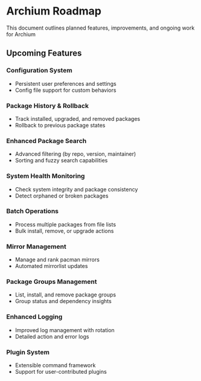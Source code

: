 # Archium Roadmap

This document outlines planned features, improvements, and ongoing work for Archium

## Upcoming Features

### Configuration System

- Persistent user preferences and settings
- Config file support for custom behaviors

### Package History & Rollback

- Track installed, upgraded, and removed packages
- Rollback to previous package states

### Enhanced Package Search

- Advanced filtering (by repo, version, maintainer)
- Sorting and fuzzy search capabilities

### System Health Monitoring

- Check system integrity and package consistency
- Detect orphaned or broken packages

### Batch Operations

- Process multiple packages from file lists
- Bulk install, remove, or upgrade actions

### Mirror Management

- Manage and rank pacman mirrors
- Automated mirrorlist updates

### Package Groups Management

- List, install, and remove package groups
- Group status and dependency insights

### Enhanced Logging

- Improved log management with rotation
- Detailed action and error logs

### Plugin System

- Extensible command framework
- Support for user-contributed plugins

